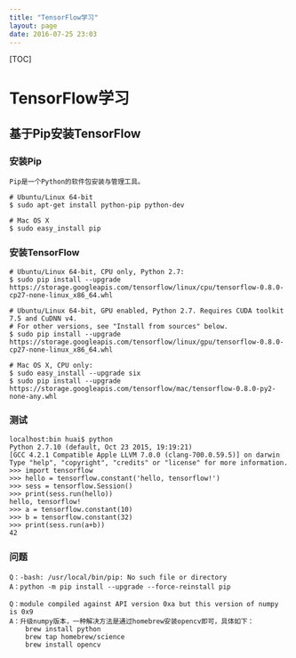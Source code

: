 ```yaml
---
title: "TensorFlow学习"
layout: page
date: 2016-07-25 23:03
---
```


[TOC]

# TensorFlow学习 #

## 基于Pip安装TensorFlow ##

### 安装Pip ###
	Pip是一个Python的软件包安装与管理工具。

	# Ubuntu/Linux 64-bit
	$ sudo apt-get install python-pip python-dev

	# Mac OS X
	$ sudo easy_install pip

### 安装TensorFlow ###
	# Ubuntu/Linux 64-bit, CPU only, Python 2.7:
	$ sudo pip install --upgrade https://storage.googleapis.com/tensorflow/linux/cpu/tensorflow-0.8.0-cp27-none-linux_x86_64.whl

	# Ubuntu/Linux 64-bit, GPU enabled, Python 2.7. Requires CUDA toolkit 7.5 and CuDNN v4.
	# For other versions, see "Install from sources" below.
	$ sudo pip install --upgrade https://storage.googleapis.com/tensorflow/linux/gpu/tensorflow-0.8.0-cp27-none-linux_x86_64.whl

	# Mac OS X, CPU only:
	$ sudo easy_install --upgrade six
	$ sudo pip install --upgrade https://storage.googleapis.com/tensorflow/mac/tensorflow-0.8.0-py2-none-any.whl

### 测试 ###
	localhost:bin huai$ python
	Python 2.7.10 (default, Oct 23 2015, 19:19:21)
	[GCC 4.2.1 Compatible Apple LLVM 7.0.0 (clang-700.0.59.5)] on darwin
	Type "help", "copyright", "credits" or "license" for more information.
	>>> import tensorflow
	>>> hello = tensorflow.constant('hello, tensorflow!')
	>>> sess = tensorflow.Session()
	>>> print(sess.run(hello))
	hello, tensorflow!
	>>> a = tensorflow.constant(10)
	>>> b = tensorflow.constant(32)
	>>> print(sess.run(a+b))
	42

### 问题 ###
	Q：-bash: /usr/local/bin/pip: No such file or directory
	A：python -m pip install --upgrade --force-reinstall pip

	Q：module compiled against API version 0xa but this version of numpy is 0x9
	A：升级numpy版本，一种解决方法是通过homebrew安装opencv即可，具体如下：
		brew install python
		brew tap homebrew/science
		brew install opencv
	



